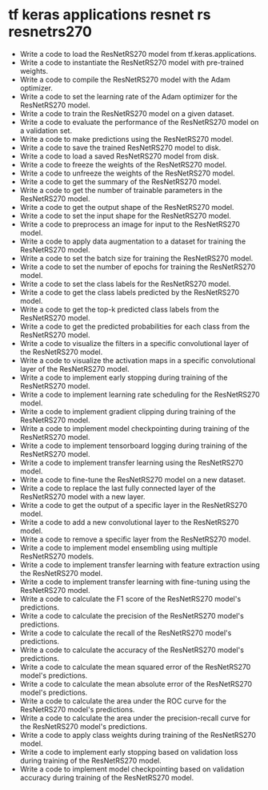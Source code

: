 # tf keras applications resnet rs resnetrs270

- Write a code to load the ResNetRS270 model from tf.keras.applications.
- Write a code to instantiate the ResNetRS270 model with pre-trained weights.
- Write a code to compile the ResNetRS270 model with the Adam optimizer.
- Write a code to set the learning rate of the Adam optimizer for the ResNetRS270 model.
- Write a code to train the ResNetRS270 model on a given dataset.
- Write a code to evaluate the performance of the ResNetRS270 model on a validation set.
- Write a code to make predictions using the ResNetRS270 model.
- Write a code to save the trained ResNetRS270 model to disk.
- Write a code to load a saved ResNetRS270 model from disk.
- Write a code to freeze the weights of the ResNetRS270 model.
- Write a code to unfreeze the weights of the ResNetRS270 model.
- Write a code to get the summary of the ResNetRS270 model.
- Write a code to get the number of trainable parameters in the ResNetRS270 model.
- Write a code to get the output shape of the ResNetRS270 model.
- Write a code to set the input shape for the ResNetRS270 model.
- Write a code to preprocess an image for input to the ResNetRS270 model.
- Write a code to apply data augmentation to a dataset for training the ResNetRS270 model.
- Write a code to set the batch size for training the ResNetRS270 model.
- Write a code to set the number of epochs for training the ResNetRS270 model.
- Write a code to set the class labels for the ResNetRS270 model.
- Write a code to get the class labels predicted by the ResNetRS270 model.
- Write a code to get the top-k predicted class labels from the ResNetRS270 model.
- Write a code to get the predicted probabilities for each class from the ResNetRS270 model.
- Write a code to visualize the filters in a specific convolutional layer of the ResNetRS270 model.
- Write a code to visualize the activation maps in a specific convolutional layer of the ResNetRS270 model.
- Write a code to implement early stopping during training of the ResNetRS270 model.
- Write a code to implement learning rate scheduling for the ResNetRS270 model.
- Write a code to implement gradient clipping during training of the ResNetRS270 model.
- Write a code to implement model checkpointing during training of the ResNetRS270 model.
- Write a code to implement tensorboard logging during training of the ResNetRS270 model.
- Write a code to implement transfer learning using the ResNetRS270 model.
- Write a code to fine-tune the ResNetRS270 model on a new dataset.
- Write a code to replace the last fully connected layer of the ResNetRS270 model with a new layer.
- Write a code to get the output of a specific layer in the ResNetRS270 model.
- Write a code to add a new convolutional layer to the ResNetRS270 model.
- Write a code to remove a specific layer from the ResNetRS270 model.
- Write a code to implement model ensembling using multiple ResNetRS270 models.
- Write a code to implement transfer learning with feature extraction using the ResNetRS270 model.
- Write a code to implement transfer learning with fine-tuning using the ResNetRS270 model.
- Write a code to calculate the F1 score of the ResNetRS270 model's predictions.
- Write a code to calculate the precision of the ResNetRS270 model's predictions.
- Write a code to calculate the recall of the ResNetRS270 model's predictions.
- Write a code to calculate the accuracy of the ResNetRS270 model's predictions.
- Write a code to calculate the mean squared error of the ResNetRS270 model's predictions.
- Write a code to calculate the mean absolute error of the ResNetRS270 model's predictions.
- Write a code to calculate the area under the ROC curve for the ResNetRS270 model's predictions.
- Write a code to calculate the area under the precision-recall curve for the ResNetRS270 model's predictions.
- Write a code to apply class weights during training of the ResNetRS270 model.
- Write a code to implement early stopping based on validation loss during training of the ResNetRS270 model.
- Write a code to implement model checkpointing based on validation accuracy during training of the ResNetRS270 model.